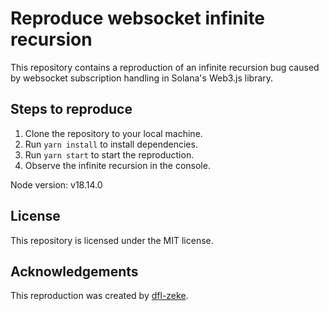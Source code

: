 # Reproduce websocket infinite recursion

This repository contains a reproduction of an infinite recursion bug caused by websocket subscription handling in Solana's Web3.js library.

## Steps to reproduce
1. Clone the repository to your local machine.
2. Run `yarn install` to install dependencies.
3. Run `yarn start` to start the reproduction.
4. Observe the infinite recursion in the console.

Node version: v18.14.0

## License

This repository is licensed under the MIT license.

## Acknowledgements

This reproduction was created by [dfl-zeke](https://github.com/dfl-zeke).